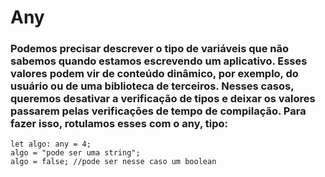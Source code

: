 # Any 
### Podemos precisar descrever o tipo de variáveis ​​que não sabemos quando estamos escrevendo um aplicativo. Esses valores podem vir de conteúdo dinâmico, por exemplo, do usuário ou de uma biblioteca de terceiros. Nesses casos, queremos desativar a verificação de tipos e deixar os valores passarem pelas verificações de tempo de compilação. Para fazer isso, rotulamos esses com o any, tipo:
```
let algo: any = 4;
algo = "pode ser uma string";
algo = false; //pode ser nesse caso um boolean
```
